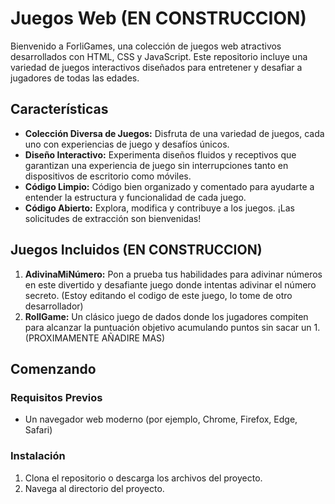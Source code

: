 # Juegos Web (EN CONSTRUCCION)

Bienvenido a ForliGames, una colección de juegos web atractivos desarrollados con HTML, CSS y JavaScript. Este repositorio incluye una variedad de juegos interactivos diseñados para entretener y desafiar a jugadores de todas las edades.

## Características

- **Colección Diversa de Juegos:** Disfruta de una variedad de juegos, cada uno con experiencias de juego y desafíos únicos.
- **Diseño Interactivo:** Experimenta diseños fluidos y receptivos que garantizan una experiencia de juego sin interrupciones tanto en dispositivos de escritorio como móviles.
- **Código Limpio:** Código bien organizado y comentado para ayudarte a entender la estructura y funcionalidad de cada juego.
- **Código Abierto:** Explora, modifica y contribuye a los juegos. ¡Las solicitudes de extracción son bienvenidas!

## Juegos Incluidos (EN CONSTRUCCION)

1. **AdivinaMiNúmero:** Pon a prueba tus habilidades para adivinar números en este divertido y desafiante juego donde intentas adivinar el número secreto. (Estoy editando el codigo de este juego, lo tome de otro desarrollador)
2. **RollGame:** Un clásico juego de dados donde los jugadores compiten para alcanzar la puntuación objetivo acumulando puntos sin sacar un 1.
   (PROXIMAMENTE AÑADIRE MAS)

## Comenzando

### Requisitos Previos
- Un navegador web moderno (por ejemplo, Chrome, Firefox, Edge, Safari)

### Instalación
1. Clona el repositorio o descarga los archivos del proyecto.
2. Navega al directorio del proyecto.
